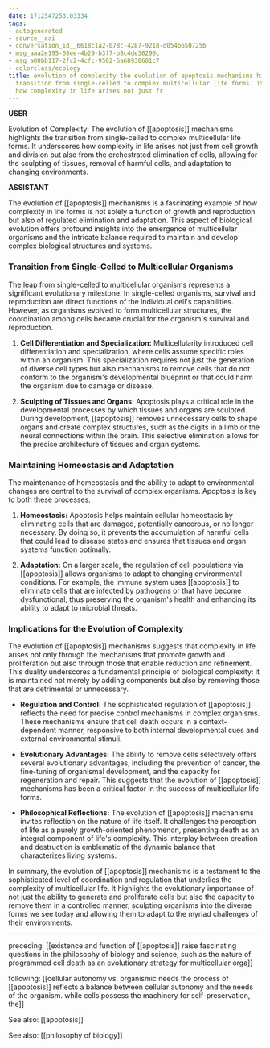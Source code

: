 ```yaml
---
date: 1712547253.03334
tags:
- autogenerated
- source__oai
- conversation_id__6618c1a2-078c-4287-9218-d054b650725b
- msg_aaa2e195-68ee-4b29-b3f7-b8c4de36290c
- msg_a00bb117-2fc2-4cfc-9502-6a68930601c7
- colorclass/ecology
title: evolution of complexity the evolution of apoptosis mechanisms highlights the
  transition from single-celled to complex multicellular life forms. it underscores
  how complexity in life arises not just fr
---
```


**USER**

Evolution of Complexity: The evolution of [[apoptosis]] mechanisms highlights the transition from single-celled to complex multicellular life forms. It underscores how complexity in life arises not just from cell growth and division but also from the orchestrated elimination of cells, allowing for the sculpting of tissues, removal of harmful cells, and adaptation to changing environments.


**ASSISTANT**

The evolution of [[apoptosis]] mechanisms is a fascinating example of how complexity in life forms is not solely a function of growth and reproduction but also of regulated elimination and adaptation. This aspect of biological evolution offers profound insights into the emergence of multicellular organisms and the intricate balance required to maintain and develop complex biological structures and systems.

### Transition from Single-Celled to Multicellular Organisms

The leap from single-celled to multicellular organisms represents a significant evolutionary milestone. In single-celled organisms, survival and reproduction are direct functions of the individual cell's capabilities. However, as organisms evolved to form multicellular structures, the coordination among cells became crucial for the organism's survival and reproduction.

1. **Cell Differentiation and Specialization:** Multicellularity introduced cell differentiation and specialization, where cells assume specific roles within an organism. This specialization requires not just the generation of diverse cell types but also mechanisms to remove cells that do not conform to the organism's developmental blueprint or that could harm the organism due to damage or disease.

2. **Sculpting of Tissues and Organs:** Apoptosis plays a critical role in the developmental processes by which tissues and organs are sculpted. During development, [[apoptosis]] removes unnecessary cells to shape organs and create complex structures, such as the digits in a limb or the neural connections within the brain. This selective elimination allows for the precise architecture of tissues and organ systems.

### Maintaining Homeostasis and Adaptation

The maintenance of homeostasis and the ability to adapt to environmental changes are central to the survival of complex organisms. Apoptosis is key to both these processes.

1. **Homeostasis:** Apoptosis helps maintain cellular homeostasis by eliminating cells that are damaged, potentially cancerous, or no longer necessary. By doing so, it prevents the accumulation of harmful cells that could lead to disease states and ensures that tissues and organ systems function optimally.

2. **Adaptation:** On a larger scale, the regulation of cell populations via [[apoptosis]] allows organisms to adapt to changing environmental conditions. For example, the immune system uses [[apoptosis]] to eliminate cells that are infected by pathogens or that have become dysfunctional, thus preserving the organism's health and enhancing its ability to adapt to microbial threats.

### Implications for the Evolution of Complexity

The evolution of [[apoptosis]] mechanisms suggests that complexity in life arises not only through the mechanisms that promote growth and proliferation but also through those that enable reduction and refinement. This duality underscores a fundamental principle of biological complexity: it is maintained not merely by adding components but also by removing those that are detrimental or unnecessary.

- **Regulation and Control:** The sophisticated regulation of [[apoptosis]] reflects the need for precise control mechanisms in complex organisms. These mechanisms ensure that cell death occurs in a context-dependent manner, responsive to both internal developmental cues and external environmental stimuli.

- **Evolutionary Advantages:** The ability to remove cells selectively offers several evolutionary advantages, including the prevention of cancer, the fine-tuning of organismal development, and the capacity for regeneration and repair. This suggests that the evolution of [[apoptosis]] mechanisms has been a critical factor in the success of multicellular life forms.

- **Philosophical Reflections:** The evolution of [[apoptosis]] mechanisms invites reflection on the nature of life itself. It challenges the perception of life as a purely growth-oriented phenomenon, presenting death as an integral component of life's complexity. This interplay between creation and destruction is emblematic of the dynamic balance that characterizes living systems.

In summary, the evolution of [[apoptosis]] mechanisms is a testament to the sophisticated level of coordination and regulation that underlies the complexity of multicellular life. It highlights the evolutionary importance of not just the ability to generate and proliferate cells but also the capacity to remove them in a controlled manner, sculpting organisms into the diverse forms we see today and allowing them to adapt to the myriad challenges of their environments.


---

preceding: [[existence and function of [[apoptosis]] raise fascinating questions in the philosophy of biology and science, such as the nature of programmed cell death as an evolutionary strategy for multicellular orga]]  


following: [[cellular autonomy vs. organismic needs the process of [[apoptosis]] reflects a balance between cellular autonomy and the needs of the organism. while cells possess the machinery for self-preservation, the]]

See also: [[apoptosis]]


See also: [[philosophy of biology]]